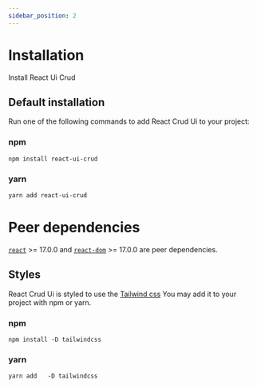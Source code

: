 ```yaml
---
sidebar_position: 2
---
```


# Installation

<p class="description">Install React Ui Crud</p>

## Default installation

Run one of the following commands to add React Crud Ui to your project:

### npm

```shell
npm install react-ui-crud
```

### yarn

```bash
yarn add react-ui-crud
```

# Peer dependencies

<!-- #react-peer-version -->

[`react`](https://www.npmjs.com/package/react) >= 17.0.0
and [`react-dom`](https://www.npmjs.com/package/react-dom) >=
17.0.0 are peer dependencies.

## Styles

React Crud Ui is styled to use the [Tailwind css](https://tailwindcss.com/)
You may add it to your project with npm or yarn.

### npm

```shell
npm install -D tailwindcss
```

### yarn

```shell
yarn add   -D tailwindcss
```
